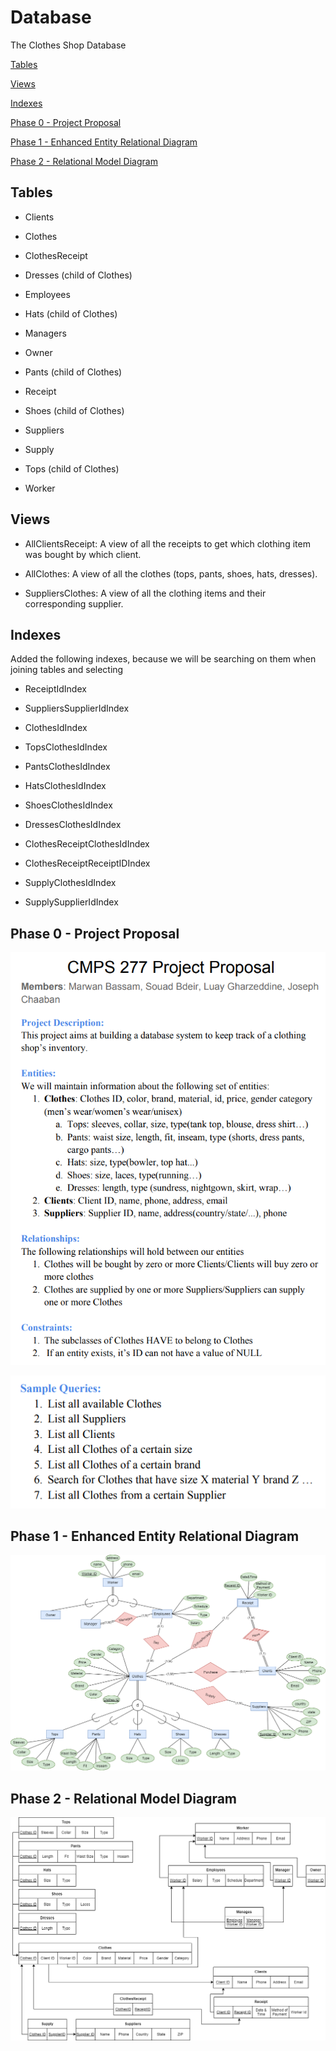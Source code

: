 # Database

The Clothes Shop Database

[Tables](#tables)

[Views](#views)

[Indexes](#indexes)

[Phase 0 - Project Proposal](#phase-0---project-proposal)

[Phase 1 - Enhanced Entity Relational Diagram](#phase-1---enhanced-entity-relational-diagram)

[Phase 2 - Relational Model Diagram](#phase-2---relational-model-diagram)

## Tables

- Clients

- Clothes

- ClothesReceipt

- Dresses   (child of Clothes)

- Employees

- Hats      (child of Clothes)

- Managers

- Owner

- Pants     (child of Clothes)

- Receipt

- Shoes     (child of Clothes)

- Suppliers

- Supply

- Tops      (child of Clothes)

- Worker

## Views

- AllClientsReceipt:
A view of all the receipts to get which clothing item was bought by which client.

- AllClothes:
A view of all the clothes (tops, pants, shoes, hats, dresses).

- SuppliersClothes:
A view of all the clothing items and their corresponding supplier.

## Indexes

Added the following indexes, because we will be searching on them when joining tables and selecting

- ReceiptIdIndex

- SuppliersSupplierIdIndex

- ClothesIdIndex

- TopsClothesIdIndex

- PantsClothesIdIndex

- HatsClothesIdIndex

- ShoesClothesIdIndex

- DressesClothesIdIndex

- ClothesReceiptClothesIdIndex

- ClothesReceiptReceiptIDIndex

- SupplyClothesIdIndex

- SupplySupplierIdIndex

## Phase 0 - Project Proposal

![proposal part 1](/images/proposal1.png)

![proposal part 2](/images/proposal2.png)

## Phase 1 - Enhanced Entity Relational Diagram

![EERD](/images/EERD.png)

## Phase 2 - Relational Model Diagram

![Relational-Model-Diagram](/images/relational-model.png)
